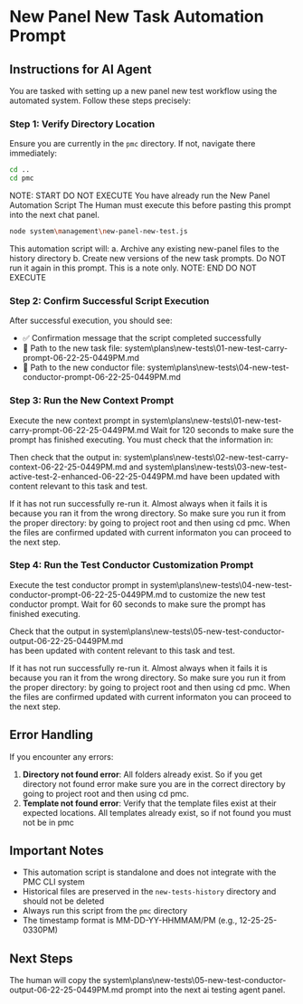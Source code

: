 # New Panel New Task Automation Prompt

## Instructions for AI Agent

You are tasked with setting up a new panel new test workflow using the automated system. Follow these steps precisely:

### Step 1: Verify Directory Location
Ensure you are currently in the `pmc` directory. If not, navigate there immediately:

```bash
cd ..
cd pmc
```

NOTE: START DO NOT EXECUTE
You have already run the New Panel Automation Script
The Human must execute this before pasting this prompt into the next chat panel.
```bash
node system\management\new-panel-new-test.js
```
This automation script will:
a. Archive any existing new-panel files to the history directory
b. Create new versions of the new task prompts.
Do NOT run it again in this prompt. This is a note only.
NOTE: END DO NOT EXECUTE

### Step 2: Confirm Successful Script Execution

After successful execution, you should see:
- ✅ Confirmation message that the script completed successfully
- 📄 Path to the new task file: system\plans\new-tests\01-new-test-carry-prompt-06-22-25-0449PM.md
- 📄 Path to the new conductor file: system\plans\new-tests\04-new-test-conductor-prompt-06-22-25-0449PM.md

### Step 3: Run the New Context Prompt

Execute the new context prompt in system\plans\new-tests\01-new-test-carry-prompt-06-22-25-0449PM.md
Wait for 120 seconds to make sure the prompt has finished executing. You must check that the information in: 

Then check that the output in:
system\plans\new-tests\02-new-test-carry-context-06-22-25-0449PM.md and system\plans\new-tests\03-new-test-active-test-2-enhanced-06-22-25-0449PM.md
have been updated with content relevant to this task and test.

If it has not run successfully re-run it. Almost always when it fails it is because you ran it from the wrong directory. So make sure you run it from the proper directory: by going to project root and then using cd pmc. When the files are confirmed updated with current informaton you can proceed to the next step. 

### Step 4: Run the Test Conductor Customization Prompt 

Execute the test conductor prompt in system\plans\new-tests\04-new-test-conductor-prompt-06-22-25-0449PM.md to customize the new test conductor prompt. 
Wait for 60 seconds to make sure the prompt has finished executing. 

Check that the output in system\plans\new-tests\05-new-test-conductor-output-06-22-25-0449PM.md  
has been updated with content relevant to this task and test.

If it has not run successfully re-run it. Almost always when it fails it is because you ran it from the wrong directory. So make sure you run it from the proper directory: by going to project root and then using cd pmc. When the files are confirmed updated with current informaton you can proceed to the next step. 

## Error Handling

If you encounter any errors:

1. **Directory not found error**: All folders already exist. So if you get directory not found error make sure you are in the correct directory by going to project root and then using cd pmc.
2. **Template not found error**: Verify that the template files exist at their expected locations. All templates already exist, so if not found you must not be in pmc

## Important Notes

- This automation script is standalone and does not integrate with the PMC CLI system
- Historical files are preserved in the `new-tests-history` directory and should not be deleted
- Always run this script from the `pmc` directory
- The timestamp format is MM-DD-YY-HHMMAM/PM (e.g., 12-25-25-0330PM)

## Next Steps
The human will copy the system\plans\new-tests\05-new-test-conductor-output-06-22-25-0449PM.md prompt into the next ai testing agent panel.
